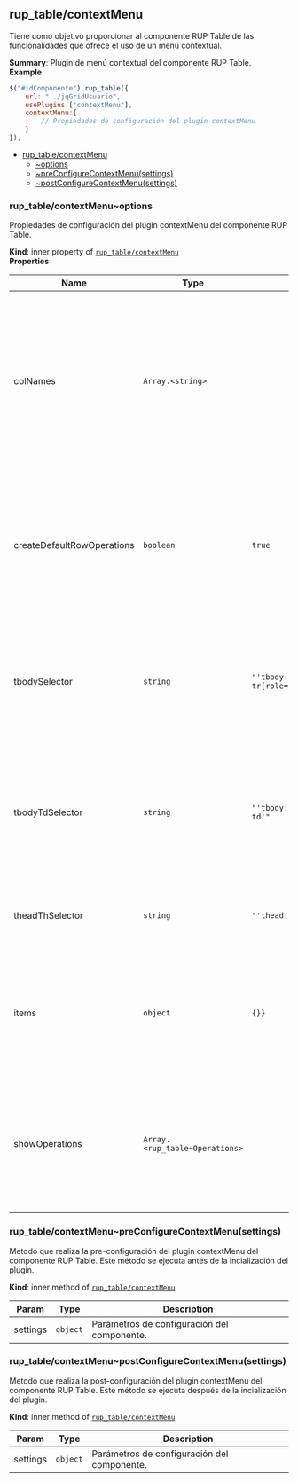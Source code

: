 <a name="module_rup_table/contextMenu"></a>

## rup_table/contextMenu
Tiene como objetivo proporcionar al componente RUP Table de las funcionalidades que ofrece el uso de un menú contextual.

**Summary**: Plugin de menú contextual del componente RUP Table.  
**Example**  
```js
$("#idComponente").rup_table({	url: "../jqGridUsuario",	usePlugins:["contextMenu"],	contextMenu:{		// Propiedades de configuración del plugin contextMenu	}});
```

* [rup_table/contextMenu](#module_rup_table/contextMenu)
    * [~options](#module_rup_table/contextMenu..options)
    * [~preConfigureContextMenu(settings)](#module_rup_table/contextMenu..preConfigureContextMenu)
    * [~postConfigureContextMenu(settings)](#module_rup_table/contextMenu..postConfigureContextMenu)

<a name="module_rup_table/contextMenu..options"></a>

### rup_table/contextMenu~options
Propiedades de configuración del plugin contextMenu del componente RUP Table.

**Kind**: inner property of [<code>rup_table/contextMenu</code>](#module_rup_table/contextMenu)  
**Properties**

| Name | Type | Default | Description |
| --- | --- | --- | --- |
| colNames | <code>Array.&lt;string&gt;</code> | <code></code> | Mediante un array se puede configurar las columnas para las cuales se va a mostrar el menú contextual. En caso de especificar el valor null se mostrará en todas las columnas. |
| createDefaultRowOperations | <code>boolean</code> | <code>true</code> | Propiedad que indica si el componente va a mostrar las operaciones por defecto como opciones dentro del menú contextual. |
| tbodySelector | <code>string</code> | <code>&quot;&#x27;tbody:first tr[role=\\&#x27;row\\&#x27;].jqgrow&#x27;&quot;</code> | Selector de jQuery que identifica el tbody de la tabla. Este selector se utiliza para mostrar el menú contextual a nivel de tabla. |
| tbodyTdSelector | <code>string</code> | <code>&quot;&#x27;tbody:first tr.jqgrow td&#x27;&quot;</code> | Selector de jQuery que identifica las columnas de la tabla. Este selector se utiliza para mostrar el menú contextual a nivel de columna. |
| theadThSelector | <code>string</code> | <code>&quot;&#x27;thead:first th&#x27;&quot;</code> | Selector de jQuery que identifica las cabeceras de las columnas de la tabla. |
| items | <code>object</code> | <code>{}}</code> | Se especifica la configuración de los diferentes items que se van a mostrar en el menú contextual para los registros. |
| showOperations | <code>Array.&lt;rup_table~Operations&gt;</code> |  | Permite indicar que operaciones definidas de manera global van a ser mostradas como opciones en el menú contextual. |

<a name="module_rup_table/contextMenu..preConfigureContextMenu"></a>

### rup_table/contextMenu~preConfigureContextMenu(settings)
Metodo que realiza la pre-configuración del plugin contextMenu del componente RUP Table.Este método se ejecuta antes de la incialización del plugin.

**Kind**: inner method of [<code>rup_table/contextMenu</code>](#module_rup_table/contextMenu)  

| Param | Type | Description |
| --- | --- | --- |
| settings | <code>object</code> | Parámetros de configuración del componente. |

<a name="module_rup_table/contextMenu..postConfigureContextMenu"></a>

### rup_table/contextMenu~postConfigureContextMenu(settings)
Metodo que realiza la post-configuración del plugin contextMenu del componente RUP Table.Este método se ejecuta después de la incialización del plugin.

**Kind**: inner method of [<code>rup_table/contextMenu</code>](#module_rup_table/contextMenu)  

| Param | Type | Description |
| --- | --- | --- |
| settings | <code>object</code> | Parámetros de configuración del componente. |

